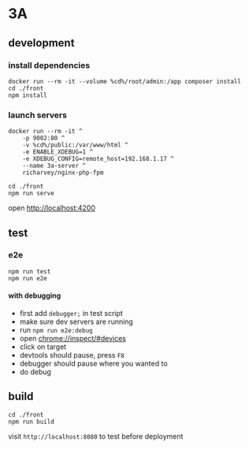 # 3A


## development

### install dependencies
```
docker run --rm -it --volume %cd%/root/admin:/app composer install
cd ./front
npm install
```

### launch servers
```
docker run --rm -it ^
    -p 9002:80 ^
    -v %cd%/public:/var/www/html ^
    -e ENABLE_XDEBUG=1 ^
    -e XDEBUG_CONFIG=remote_host=192.168.1.17 ^
    --name 3a-server ^
    richarvey/nginx-php-fpm
```
```
cd ./front
npm run serve
```

open [http://localhost:4200](http://localhost:4200)


## test

### e2e
```
npm run test
npm run e2e
```

#### with debugging

- first add `debugger;` in test script
- make sure dev servers are running
- run `npm run e2e:debug`
- open [chrome://inspect/#devices](chrome://inspect/#devices)
- click on target
- devtools should pause, press `F8`
- debugger should pause where you wanted to
- do debug


## build
```
cd ./front
npm run build
```

visit `http://localhost:8080` to test before deployment
